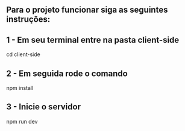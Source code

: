 ## Para o projeto funcionar siga as seguintes instruções:

## 1 - Em seu terminal entre na pasta client-side
cd client-side

## 2 - Em seguida rode o comando
npm install

## 3 - Inicie o servidor
npm run dev